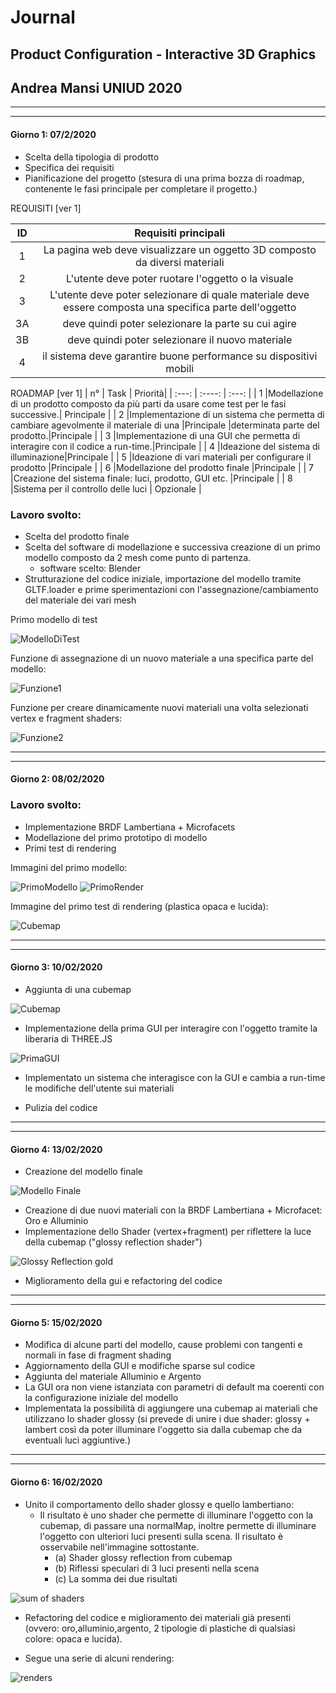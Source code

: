 # Journal
## Product Configuration - Interactive 3D Graphics
## Andrea Mansi UNIUD 2020

---

---
#### Giorno 1: 07/2/2020

- Scelta della tipologia di prodotto
- Specifica dei requisiti
- Pianificazione del progetto (stesura di una prima bozza di roadmap, contenente le fasi principale per completare il progetto.)

REQUISITI [ver 1]

| ID | Requisiti principali |
| :---:        |    :----:   
| 1 | La pagina web deve  visualizzare un oggetto 3D composto da diversi materiali|
| 2 | L'utente deve poter ruotare l'oggetto o la visuale |
| 3 | L'utente deve poter selezionare di quale materiale deve essere composta una specifica parte dell'oggetto |
| 3A | deve quindi poter selezionare la parte su cui agire |
| 3B | deve quindi poter selezionare il nuovo materiale |
| 4  | il sistema deve garantire buone performance su dispositivi mobili |



ROADMAP [ver 1]
| n° | Task | Priorità|
| :---:        |    :----:   | :---: |
| 1 |Modellazione di un prodotto composto da più parti da usare come test per le fasi successive.| Principale |
| 2 |Implementazione di un sistema che permetta di cambiare agevolmente il materiale di una |Principale |determinata parte del prodotto.|Principale |
| 3 |Implementazione di una GUI che permetta di interagire con il codice a run-time.|Principale |
| 4 |Ideazione del sistema di illuminazione|Principale |
| 5 |Ideazione di vari materiali per configurare il prodotto |Principale |
| 6 |Modellazione del prodotto finale |Principale |
| 7 |Creazione del sistema finale: luci, prodotto, GUI etc. |Principale |
| 8 |Sistema per il controllo delle luci | Opzionale |

### Lavoro svolto:

- Scelta del prodotto finale
- Scelta del software di modellazione e successiva creazione di un primo modello composto da 2 mesh come punto di partenza.
  - software scelto: Blender
- Strutturazione del codice iniziale, importazione del modello tramite GLTF.loader e prime sperimentazioni con l'assegnazione/cambiamento del materiale dei vari mesh

Primo modello di test

![ModelloDiTest](images/journal/img1.png)

Funzione di assegnazione di un nuovo materiale a una specifica parte del modello:

![Funzione1](images/journal/img2.png)

Funzione per creare dinamicamente nuovi materiali una volta selezionati vertex e fragment shaders:

![Funzione2](images/journal/img3.png)


---
---
#### Giorno 2: 08/02/2020

### Lavoro svolto:
- Implementazione BRDF Lambertiana + Microfacets
- Modellazione del primo prototipo di modello
- Primi test di rendering

Immagini del primo modello:

![PrimoModello](images/journal/img4.png)
![PrimoRender](images/journal/img5.png)

Immagine del primo test di rendering (plastica opaca e lucida):

![Cubemap](images/journal/img6.png)


---
---
#### Giorno 3: 10/02/2020
- Aggiunta di una cubemap

![Cubemap](/textures/cubemap/StandardCubeMap.png)

- Implementazione della prima GUI per interagire con l'oggetto tramite la liberaria di THREE.JS

![PrimaGUI](images/journal/img7.png)

- Implementato un sistema che interagisce con la GUI e cambia a run-time le modifiche dell'utente sui materiali


- Pulizia del codice
  
---
---
#### Giorno 4: 13/02/2020

- Creazione del modello finale

![Modello Finale](images/journal/img8.png)

- Creazione di due nuovi materiali con la BRDF Lambertiana + Microfacet: Oro e Alluminio
- Implementazione dello Shader (vertex+fragment) per riflettere la luce della cubemap ("glossy reflection shader")

![Glossy Reflection gold](images/journal/img9.png)

- Miglioramento della gui e refactoring del codice

---
---
#### Giorno 5: 15/02/2020

- Modifica di alcune parti del modello, cause problemi con tangenti e normali in fase di fragment shading
- Aggiornamento della GUI e modifiche sparse sul codice
- Aggiunta del materiale Alluminio e Argento
- La GUI ora non viene istanziata con parametri di default ma coerenti con la configurazione iniziale del modello
- Implementata la possibilità di aggiungere una cubemap ai materiali che utilizzano lo shader glossy (si prevede di unire i due shader: glossy + lambert così da poter illuminare l'oggetto sia dalla cubemap che da eventuali luci aggiuntive.)
  

---
---
#### Giorno 6: 16/02/2020

- Unito il comportamento dello shader glossy e quello lambertiano:
  - Il risultato è uno shader che permette di illuminare l'oggetto con la cubemap, di passare una normalMap, inoltre permette di illuminare l'oggetto con ulteriori luci presenti sulla scena.
  Il risultato è osservabile nell'immagine sottostante.
    - (a) Shader glossy reflection from cubemap
    - (b) Riflessi speculari di 3 luci presenti nella scena
    - (c) La somma dei due risultati

![sum of shaders](images/journal/img10.png)

- Refactoring del codice e miglioramento dei materiali già presenti (ovvero: oro,alluminio,argento, 2 tipologie di plastiche di qualsiasi colore: opaca e lucida).

- Segue una serie di alcuni rendering:
  
![renders](images/journal/img11.png)


